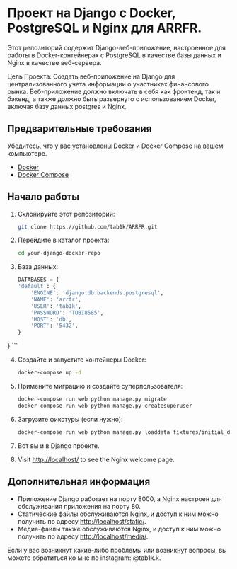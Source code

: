 # Проект на Django с Docker, PostgreSQL и Nginx для ARRFR.

Этот репозиторий содержит Django-веб-приложение, настроенное для работы в Docker-контейнерах с PostgreSQL в качестве базы данных и Nginx в качестве веб-сервера.

Цель Проекта: Создать веб-приложение на Django для централизованного учета информации о участниках финансового рынка. Веб-приложение должно включать в себя как фронтенд, так и бэкенд, а также должно быть развернуто с использованием Docker, включая базу данных postgres и Nginx.
## Предварительные требования

Убедитесь, что у вас установлены Docker и Docker Compose на вашем компьютере.

- [Docker](https://docs.docker.com/get-docker/)
- [Docker Compose](https://docs.docker.com/compose/install/)

## Начало работы

1. Склонируйте этот репозиторий:

    ```bash
    git clone https://github.com/tab1k/ARRFR.git
    ```

2. Перейдите в каталог проекта:

    ```bash
    cd your-django-docker-repo
    ```

3. База данных:

    ```python
    DATABASES = {
    'default': {
        'ENGINE': 'django.db.backends.postgresql',
        'NAME': 'arrfr',
        'USER': 'tab1k',
        'PASSWORD': 'TOBI8585',
        'HOST': 'db',
        'PORT': '5432',
    }
}
    ```

4. Создайте и запустите контейнеры Docker:

    ```bash
    docker-compose up -d
    ```

5. Примените миграцию и создайте суперпользователя:

    ```bash
    docker-compose run web python manage.py migrate
    docker-compose run web python manage.py createsuperuser
    ```

6. Загрузите фикстуры (если нужно):

    ```bash
    docker-compose run web python manage.py loaddata fixtures/initial_data.json
    ```

7. Вот вы и в Django проекте.

8. Visit [http://localhost/](http://localhost/) to see the Nginx welcome page.

## Дополнительная информация

- Приложение Django работает на порту 8000, а Nginx настроен для обслуживания приложения на порту 80.
- Статические файлы обслуживаются Nginx, и доступ к ним можно получить по адресу [http://localhost/static/](http://localhost/static/).
- Медиа-файлы также обслуживаются Nginx, и доступ к ним можно получить по адресу [http://localhost/media/](http://localhost/media/).

Если у вас возникнут какие-либо проблемы или возникнут вопросы, вы можете обратиться ко мне по instagram: @tab1k.k.
